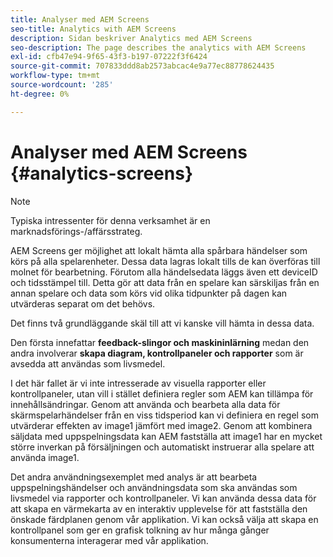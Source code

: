 ```yaml
---
title: Analyser med AEM Screens
seo-title: Analytics with AEM Screens
description: Sidan beskriver Analytics med AEM Screens
seo-description: The page describes the analytics with AEM Screens
exl-id: cfb47e94-9f65-43f3-b197-07222f3f6424
source-git-commit: 707833ddd8ab2573abcac4e9a77ec88778624435
workflow-type: tm+mt
source-wordcount: '285'
ht-degree: 0%

---
```


# Analyser med AEM Screens {#analytics-screens}

>[!NOTE]
>
>Typiska intressenter för denna verksamhet är en marknadsförings-/affärsstrateg.

AEM Screens ger möjlighet att lokalt hämta alla spårbara händelser som körs på alla spelarenheter. Dessa data lagras lokalt tills de kan överföras till molnet för bearbetning. Förutom alla händelsedata läggs även ett deviceID och tidsstämpel till. Detta gör att data från en spelare kan särskiljas från en annan spelare och data som körs vid olika tidpunkter på dagen kan utvärderas separat om det behövs.

Det finns två grundläggande skäl till att vi kanske vill hämta in dessa data.

Den första innefattar **feedback-slingor och maskininlärning** medan den andra involverar **skapa diagram, kontrollpaneler och rapporter** som är avsedda att användas som livsmedel.

I det här fallet är vi inte intresserade av visuella rapporter eller kontrollpaneler, utan vill i stället definiera regler som AEM kan tillämpa för innehållsändringar. Genom att använda och bearbeta alla data för skärmspelarhändelser från en viss tidsperiod kan vi definiera en regel som utvärderar effekten av image1 jämfört med image2. Genom att kombinera säljdata med uppspelningsdata kan AEM fastställa att image1 har en mycket större inverkan på försäljningen och automatiskt instruerar alla spelare att använda image1.

Det andra användningsexemplet med analys är att bearbeta uppspelningshändelser och användningsdata som ska användas som livsmedel via rapporter och kontrollpaneler.
Vi kan använda dessa data för att skapa en värmekarta av en interaktiv upplevelse för att fastställa den önskade färdplanen genom vår applikation. Vi kan också välja att skapa en kontrollpanel som ger en grafisk tolkning av hur många gånger konsumenterna interagerar med vår applikation.
